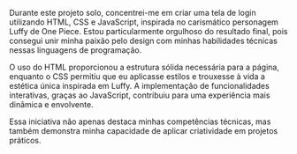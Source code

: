 Durante este projeto solo, concentrei-me em criar uma tela de login utilizando HTML, CSS e JavaScript, inspirada no carismático personagem Luffy de One Piece. Estou particularmente orgulhoso do resultado final, pois consegui unir minha paixão pelo design com minhas habilidades técnicas nessas linguagens de programação.

O uso do HTML proporcionou a estrutura sólida necessária para a página, enquanto o CSS permitiu que eu aplicasse estilos e trouxesse à vida a estética única inspirada em Luffy. A implementação de funcionalidades interativas, graças ao JavaScript, contribuiu para uma experiência mais dinâmica e envolvente.

Essa iniciativa não apenas destaca minhas competências técnicas, mas também demonstra minha capacidade de aplicar criatividade em projetos práticos. 

